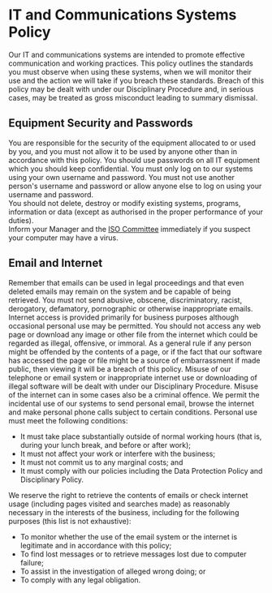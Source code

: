 # IT and Communications Systems Policy
Our IT and communications systems are intended to promote effective communication and working practices.  This policy outlines the standards you must observe when using these systems, when we will monitor their use and the action we will take if you breach these standards.  Breach of this policy may be dealt with under our Disciplinary Procedure and, in serious cases, may be treated as gross misconduct leading to summary dismissal.  

## Equipment Security and Passwords
You are responsible for the security of the equipment allocated to or used by you, and you must not allow it to be used by anyone other than in accordance with this policy. You should use passwords on all IT equipment which you should keep confidential.  You must only log on to our systems using your own username and password.  You must not use another person's username and password or allow anyone else to log on using your username and password.  
You should not delete, destroy or modify existing systems, programs, information or data (except as authorised in the proper performance of your duties).  
Inform your Manager and the [ISO Committee](mailto:ISMS@infinityworks.com) immediately if you suspect your computer may have a virus. 

## Email and Internet 
Remember that emails can be used in legal proceedings and that even deleted emails may remain on the system and be capable of being retrieved.  You must not send abusive, obscene, discriminatory, racist, derogatory, defamatory, pornographic or otherwise inappropriate emails.   
Internet access is provided primarily for business purposes although occasional personal use may be permitted.  You should not access any web page or download any image or other file from the internet which could be regarded as illegal, offensive, or immoral.  As a general rule if any person might be offended by the contents of a page, or if the fact that our software has accessed the page or file might be a source of embarrassment if made public, then viewing it will be a breach of this policy.   Misuse of our telephone or email system or inappropriate internet use or downloading of illegal software will be dealt with under our Disciplinary Procedure.  Misuse of the internet can in some cases also be a criminal offence. 
We permit the incidental use of our systems to send personal email, browse the internet and make personal phone calls subject to certain conditions.  Personal use must meet the following conditions:

- It must take place substantially outside of normal working hours (that is, during your lunch break, and before or after work);
- It must not affect your work or interfere with the business; 
- It must not commit us to any marginal costs; and 
- It must comply with our policies including the Data Protection Policy and Disciplinary Policy. 

We reserve the right to retrieve the contents of emails or check internet usage (including pages visited and searches made) as reasonably necessary in the interests of the business, including for the following purposes (this list is not exhaustive):
 
- To monitor whether the use of the email system or the internet is legitimate and in accordance with this policy; 
- To find lost messages or to retrieve messages lost due to computer failure; 
- To assist in the investigation of alleged wrong doing; or 
- To comply with any legal obligation.  
